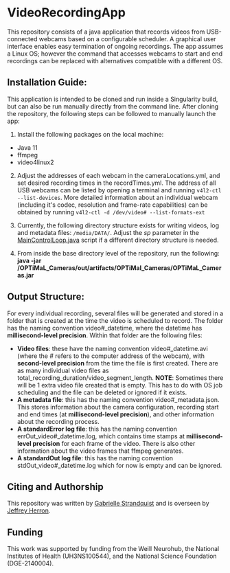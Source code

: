 # VideoRecordingApp

This repository consists of a java application that records videos from USB-connected webcams based on a configurable scheduler. A graphical user interface enables easy termination of ongoing recordings. The app assumes a Linux OS; however the command that accesses webcams to start and end recordings can be replaced with alternatives compatible with a different OS. 

## Installation Guide:
This application is intended to be cloned and run inside a Singularity build, but can also be run manually directly from the command line. After cloning the repository, the following steps can be followed to manually launch the app:

1. Install the following packages on the local machine:
* Java 11
* ffmpeg 
* video4linux2

2.  Adjust the addresses of each webcam in the cameraLocations.yml, and set desired recording times in the recordTimes.yml. The address of all USB webcams can be listed by opening a terminal and running `v4l2-ctl --list-devices`. More detailed information about an individual webcam (including it's codec, resolution and frame-rate capabilities) can be obtained by running `v4l2-ctl -d /dev/video# --list-formats-ext`

3. Currently, the following directory structure exists for writing videos, log and metadata files: `/media/DATA/`. 
Adjust the _sp_ parameter in the [MainControlLoop.java](https://github.com/Weill-Neurohub-OPTiMaL/OPTiMaL_Cameras/blob/main/src/main/java/MainControlLoop.java) script if a different directory structure is needed.

4. From inside the base directory level of the repository, run the following: **java -jar /OPTiMaL_Cameras/out/artifacts/OPTiMal_Cameras/OPTiMaL_Cameras.jar**


## Output Structure:
For every individual recording, several files will be generated and stored in a folder that is created at the time the video is scheduled to record. The folder has the naming convention video#_datetime, where the datetime has **millisecond-level precision**. Within that folder are the following files:
* **Video files**: these have the naming convention video#_datetime.avi (where the # refers to the computer address of the webcam), with **second-level precision** from the time the file is first created. There are as many individual video files as total_recording_duration/video_segment_length. **NOTE**: Sometimes there will be 1 extra video file created that is empty. This has to do with OS job scheduling and the file can be deleted or ignored if it exists.
* **A metadata file**: this has the naming convention video#_metadata.json. This stores information about the camera configuration, recording start and end times (at **millisecond-level precision**), and other information about the recording process.
* **A standardError log file**: this has the naming convention errOut_video#_datetime.log, which contains time stamps at **millisecond-level precision** for each frame of the video. There is also other information about the video frames that ffmpeg generates.
* **A standardOut log file**: this has the naming convention stdOut_video#_datetime.log which for now is empty and can be ignored.


## Citing and Authorship 
This repository was written by [Gabrielle Strandquist](https://github.com/strandquistg) and is overseen by [Jeffrey Herron](https://neurosurgery.uw.edu/bio/jeffrey-herron-phd). 

## Funding 
This work was supported by funding from the Weill Neurohub, the National Institutes of Health (UH3NS100544), and the National Science Foundation (DGE-2140004). 
